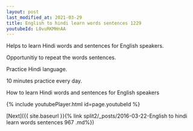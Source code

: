 ```yaml
---
layout: post
last_modified_at: 2021-03-29
title: English to hindi learn words sentences 1229 
youtubeId: L0vuRKMHnAA
---
```

 
 
Helps to learn Hindi words and sentences for English speakers.

Opportunitiy to repeat the words sentences. 

Practice Hindi language. 
 
10 minutes practice every day. 
 
How to learn Hindi words and sentences for English speakers 
 
{% include youtubePlayer.html id=page.youtubeId %}
 
 
[Next]({{ site.baseurl }}{% link  split2/_posts/2016-03-22-English to hindi learn words sentences 967 .md%})
 

